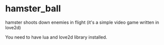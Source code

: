 hamster_ball
============

hamster shoots down enemies in flight
(it's a simple video game written in love2d)

You need to have lua and love2d library installed.
